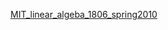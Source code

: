 [MIT_linear_algeba_1806_spring2010](https://ocw.mit.edu/courses/mathematics/18-06-linear-algebra-spring-2010/)
